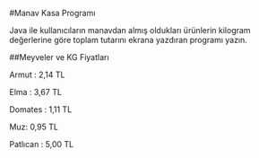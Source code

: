 #Manav Kasa Programı


Java ile kullanıcıların manavdan almış oldukları ürünlerin kilogram değerlerine göre toplam tutarını ekrana yazdıran programı yazın.



##Meyveler ve KG Fiyatları



Armut : 2,14 TL


Elma : 3,67 TL


Domates : 1,11 TL


Muz: 0,95 TL


Patlıcan : 5,00 TL
